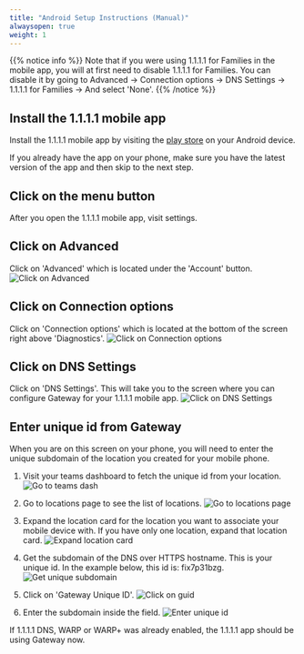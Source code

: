 ```yaml
---
title: "Android Setup Instructions (Manual)"
alwaysopen: true
weight: 1
---
```

{{% notice info %}} Note that if you were using 1.1.1.1 for Families in the mobile app, you will at first need to disable 1.1.1.1 for Families. You can disable it by going to Advanced -> Connection options -> DNS Settings -> 1.1.1.1 for Families -> And select 'None'. {{% /notice %}}

## Install the 1.1.1.1 mobile app
Install the 1.1.1.1 mobile app by visiting the [play store](https://play.google.com/store/apps/details?id=com.cloudflare.onedotonedotonedotone) on your Android device. 

If you already have the app on your phone, make sure you have the latest version of the app and then skip to the next step.

## Click on the menu button
After you open the 1.1.1.1 mobile app, visit settings.

## Click on Advanced
Click on 'Advanced' which is located under the 'Account' button.
![Click on Advanced](/static/android-click-on-advanced.png)

## Click on Connection options
Click on 'Connection options' which is located at the bottom of the screen right above 'Diagnostics'.
![Click on Connection options](/static/android-click-on-connection-options.png)

## Click on DNS Settings
Click on 'DNS Settings'. This will take you to the screen where you can configure Gateway for your 1.1.1.1 mobile app.
![Click on DNS Settings](/static/android-click-on-dns-settings.png)

## Enter unique id from Gateway
When you are on this screen on your phone, you will need to enter the unique subdomain of the location you created for your mobile phone. 

1. Visit your teams dashboard to fetch the unique id from your location.
![Go to teams dash](/static/go-to-teams-dashboard.png)

2. Go to locations page to see the list of locations.
![Go to locations page](/static/go-to-locations-page.png)

3. Expand the location card for the location you want to associate your mobile device with. If you have only one location, expand that location card.
![Expand location card](/static/expand-location-card.png)

4. Get the subdomain of the DNS over HTTPS hostname. This is your unique id. In the example below, this id is: fix7p31bzg.
![Get unique subdomain](/static/unique-gateway-id.png)

5. Click on 'Gateway Unique ID'.
![Click on guid](/static/android-click-on-guid.png)

6. Enter the subdomain inside the field.
![Enter unique id](/static/android-enter-unique-id.png)

If 1.1.1.1 DNS, WARP or WARP+ was already enabled, the 1.1.1.1 app should be using Gateway now. 